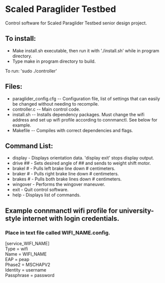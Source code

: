 # Scaled Paraglider Testbed
Control software for Scaled Paraglider Testbed senior design project.

## To install:
- Make install.sh executable, then run it with './install.sh' while in program directory.
- Type make in program directory to build.

To run: 'sudo ./controller'

## Files:
- paraglider_config.cfg -- Configuration file, list of settings that can easily be changed without needing to recompile.
- controller.c -- Main control code.
- install.sh -- Installs dependency packages. Must change the wifi address and set up wifi profile according to connmanctl. See below for example.
- Makefile -- Compiles with correct dependencies and flags.

## Command List: 
- display - Displays orientation data. 'display exit' stops display output.
- drive ## - Sets desired angle of ## and sends to weight shift motor. 
- brakel # - Pulls left brake line down # centimeters.
- braker # - Pulls right brake line down # centimeters.
- brakes # - Pulls both brake lines down # centimeters.
- wingover - Performs the wingover maneuver.
- exit - Quit control software.
- help - Displays list of commands.


## Example connmanctl wifi profile for university-style internet with login credentials.  
### Place in text file called WIFI_NAME.config.  

[service_WIFI_NAME]  
 Type = wifi  
Name = WIFI_NAME  
EAP = peap  
Phase2 = MSCHAPV2  
Identity = username  
Passphrase = password  

